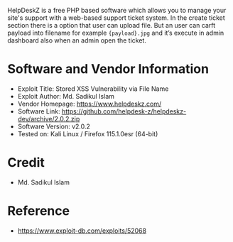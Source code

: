 
HelpDeskZ is a free PHP based software which allows you to manage your site's support with a web-based support ticket system. In the create ticket section there is a option that user can upload file. But an user can carft payload into filename for example `{payload}.jpg` and it’s execute in admin dashboard also when an admin open the ticket.

# Software and Vendor Information 
 - Exploit Title: Stored XSS Vulnerability via File Name
 - Exploit Author: Md. Sadikul Islam
 - Vendor Homepage: https://www.helpdeskz.com/
 - Software Link:
https://github.com/helpdesk-z/helpdeskz-dev/archive/2.0.2.zip
 - Software Version: v2.0.2
 - Tested on: Kali Linux /  Firefox 115.1.0esr (64-bit)

# Credit 
- Md. Sadikul Islam

# Reference
 - https://www.exploit-db.com/exploits/52068

